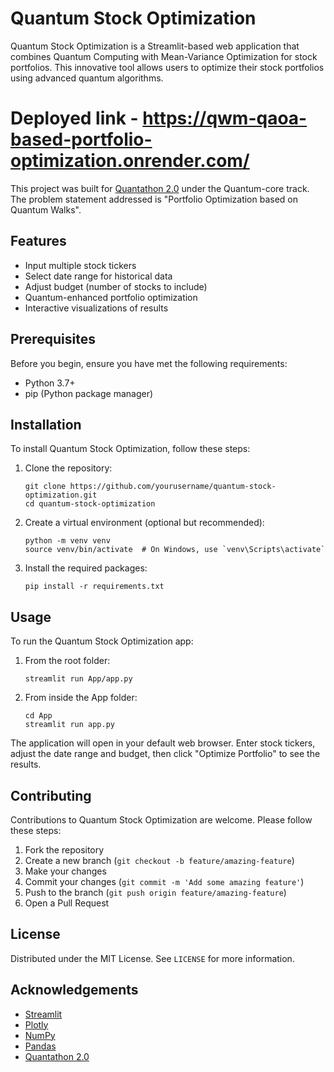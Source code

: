 # Quantum Stock Optimization

Quantum Stock Optimization is a Streamlit-based web application that combines Quantum Computing with Mean-Variance Optimization for stock portfolios. This innovative tool allows users to optimize their stock portfolios using advanced quantum algorithms.

# Deployed link - https://qwm-qaoa-based-portfolio-optimization.onrender.com/

This project was built for [Quantathon 2.0](https://quantathon-o.devfolio.co/) under the Quantum-core track. The problem statement addressed is "Portfolio Optimization based on Quantum Walks".

## Features

- Input multiple stock tickers
- Select date range for historical data
- Adjust budget (number of stocks to include)
- Quantum-enhanced portfolio optimization
- Interactive visualizations of results

## Prerequisites

Before you begin, ensure you have met the following requirements:

- Python 3.7+
- pip (Python package manager)

## Installation

To install Quantum Stock Optimization, follow these steps:

1. Clone the repository:
   ```
   git clone https://github.com/yourusername/quantum-stock-optimization.git
   cd quantum-stock-optimization
   ```

2. Create a virtual environment (optional but recommended):
   ```
   python -m venv venv
   source venv/bin/activate  # On Windows, use `venv\Scripts\activate`
   ```

3. Install the required packages:
   ```
   pip install -r requirements.txt
   ```

## Usage

To run the Quantum Stock Optimization app:

1. From the root folder:
   ```
   streamlit run App/app.py
   ```

2. From inside the App folder:
   ```
   cd App
   streamlit run app.py
   ```

The application will open in your default web browser. Enter stock tickers, adjust the date range and budget, then click "Optimize Portfolio" to see the results.

## Contributing

Contributions to Quantum Stock Optimization are welcome. Please follow these steps:

1. Fork the repository
2. Create a new branch (`git checkout -b feature/amazing-feature`)
3. Make your changes
4. Commit your changes (`git commit -m 'Add some amazing feature'`)
5. Push to the branch (`git push origin feature/amazing-feature`)
6. Open a Pull Request

## License

Distributed under the MIT License. See `LICENSE` for more information.

## Acknowledgements

- [Streamlit](https://streamlit.io/)
- [Plotly](https://plotly.com/)
- [NumPy](https://numpy.org/)
- [Pandas](https://pandas.pydata.org/)
- [Quantathon 2.0](https://quantathon-o.devfolio.co/)
